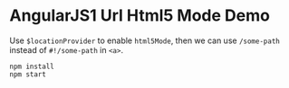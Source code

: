 AngularJS1 Url Html5 Mode Demo
==============================

Use `$locationProvider` to enable `html5Mode`, then we can use `/some-path` instead of `#!/some-path` in `<a>`.

```
npm install
npm start
```

